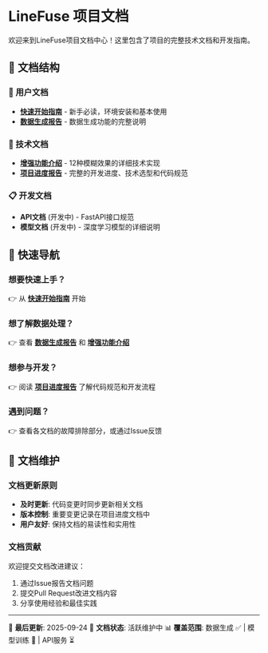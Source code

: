 # LineFuse 项目文档

欢迎来到LineFuse项目文档中心！这里包含了项目的完整技术文档和开发指南。

## 📖 文档结构

### 🚀 用户文档
- **[快速开始指南](QUICK_START.md)** - 新手必读，环境安装和基本使用
- **[数据生成报告](DATA_GENERATION_SUMMARY.md)** - 数据生成功能的完整说明

### 🔬 技术文档
- **[增强功能介绍](ENHANCED_BLUR_FEATURES.md)** - 12种模糊效果的详细技术实现
- **[项目进度报告](project-progress.md)** - 完整的开发进度、技术选型和代码规范

### 📋 开发文档
- **API文档** (开发中) - FastAPI接口规范
- **模型文档** (开发中) - 深度学习模型的详细说明

## 🎯 快速导航

### 想要快速上手？
👉 从 **[快速开始指南](QUICK_START.md)** 开始

### 想了解数据处理？
👉 查看 **[数据生成报告](DATA_GENERATION_SUMMARY.md)** 和 **[增强功能介绍](ENHANCED_BLUR_FEATURES.md)**

### 想参与开发？
👉 阅读 **[项目进度报告](project-progress.md)** 了解代码规范和开发流程

### 遇到问题？
👉 查看各文档的故障排除部分，或通过Issue反馈

## 📝 文档维护

### 文档更新原则
- **及时更新**: 代码变更时同步更新相关文档
- **版本控制**: 重要变更记录在项目进度文档中
- **用户友好**: 保持文档的易读性和实用性

### 文档贡献
欢迎提交文档改进建议：
1. 通过Issue报告文档问题
2. 提交Pull Request改进文档内容
3. 分享使用经验和最佳实践

---

📅 **最后更新**: 2025-09-24
🔄 **文档状态**: 活跃维护中
📊 **覆盖范围**: 数据生成 ✅ | 模型训练 🔄 | API服务 ⏳